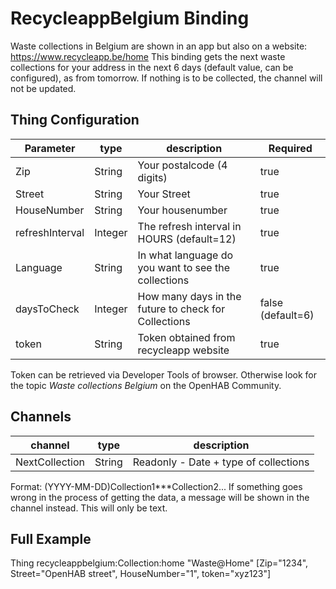 # RecycleappBelgium Binding

Waste collections in Belgium are shown in an app but also on a website: https://www.recycleapp.be/home
This binding gets the next waste collections for your address in the next 6 days (default value, can be configured), as from tomorrow.
If nothing is to be collected, the channel will not be updated.

## Thing Configuration

| Parameter       | type    | description                                          | Required          |
|-----------------|---------|------------------------------------------------------|-------------------| 
| Zip             | String  | Your postalcode (4 digits)                           | true              |
| Street          | String  | Your Street                                          | true              |
| HouseNumber     | String  | Your housenumber                                     | true              |
| refreshInterval | Integer | The refresh interval in HOURS (default=12)           | true              |
| Language        | String  | In what language do you want to see the collections  | true              |
| daysToCheck     | Integer | How many days in the future to check for Collections | false (default=6) |
| token           | String  | Token obtained from recycleapp website               | true              |

Token can be retrieved via Developer Tools of browser. Otherwise look for the topic _Waste collections Belgium_ on the OpenHAB Community.

## Channels

| channel  | type   | description                                     |
|----------|--------|-------------------------------------------------|
| NextCollection    | String | Readonly - Date + type of collections  |

Format: (YYYY-MM-DD)Collection1***Collection2...
If something goes wrong in the process of getting the data, a message will be shown in the channel instead. This will only be text.

## Full Example

Thing recycleappbelgium:Collection:home "Waste@Home" [Zip="1234", Street="OpenHAB street", HouseNumber="1", token="xyz123"]
